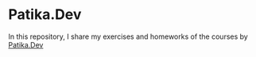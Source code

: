 # Patika.Dev
In this repository, I share my exercises and homeworks of the courses by [Patika.Dev](https://app.patika.dev/)
